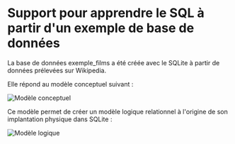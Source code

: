 # Support pour apprendre le SQL à partir d'un exemple de base de données

La base de données exemple_films a été créée avec le SQLite à partir de données prélevées sur Wikipedia.

Elle répond au modèle conceptuel suivant :

![Modèle conceptuel](films_modele_conceptuel.png)

Ce modèle permet de créer un modèle logique relationnel à l'origine de son implantation physique dans SQLite :

![Modèle logique](films_modele_logique.png)